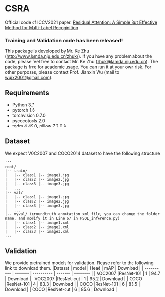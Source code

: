 # CSRA
Official code of ICCV2021 paper. [Residual Attention: A Simple But Effective Method for Multi-Label Recoginition](https://arxiv.org/abs/2108.02456)<br>

### Training and Validation code has been released!
This package is developed by Mr. Ke Zhu (http://www.lamda.nju.edu.cn/zhuk/). If you have any problem about the code, please feel free to contact Mr. Ke Zhu (zhuk@lamda.nju.edu.cn). The package is free for academic usage. You can run it at your own risk. For other purposes, please contact Prof. Jianxin Wu (mail to wujx2001@gmail.com).

## Requirements
- Python 3.7
- pytorch 1.6
- torchvision 0.7.0
- pycocotools 2.0
- tqdm 4.49.0, pillow 7.2.0
$\lambda$

## Dataset
We expect VOC2007 and COCO2014 dataset to have the following structure
```
'''
root/
|-- train/
|   |-- class1 |-- image1.jpg 
|   |-- class2 |-- image2.jpg
|   |-- class3 |-- image3.jpg
|   ...
|-- val/
|   |-- class1 |-- image1.jpg 
|   |-- class2 |-- image2.jpg
|   |-- class3 |-- image3.jpg
|   ...
|-- myval/ (groundtruth annotation xml file, you can change the folder name, and modify it in Line 67 in PSOL_inference.py)
|   |-- class1 |-- image1.xml 
|   |-- class2 |-- image2.xml
|   |-- class3 |-- image3.xml
...
```


## Validation
We provide pretrained models for validation. Please refer to the following link to download them. 
|Dataset      | model     |  Head       |   mAP     | Download   |
|  ---------- | -------   |  ---------- | -------   | --------   |
| VOC2007     |ResNet-101 |     1       |  94.7     | Download   |
| VOC2007     |ResNet-cut |     1       |  95.2     | Download   |
| COCO        |ResNet-101 |     4       |  83.3     | Download   |
| COCO        |ResNet-101 |     6       |  83.5     | Download   |
| COCO        |ResNet-cut |     6       |  85.6     | Download   |

